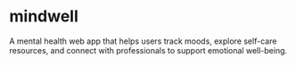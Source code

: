 # mindwell
A mental health web app that helps users track moods, explore self-care resources, and connect with professionals to support emotional well-being.
